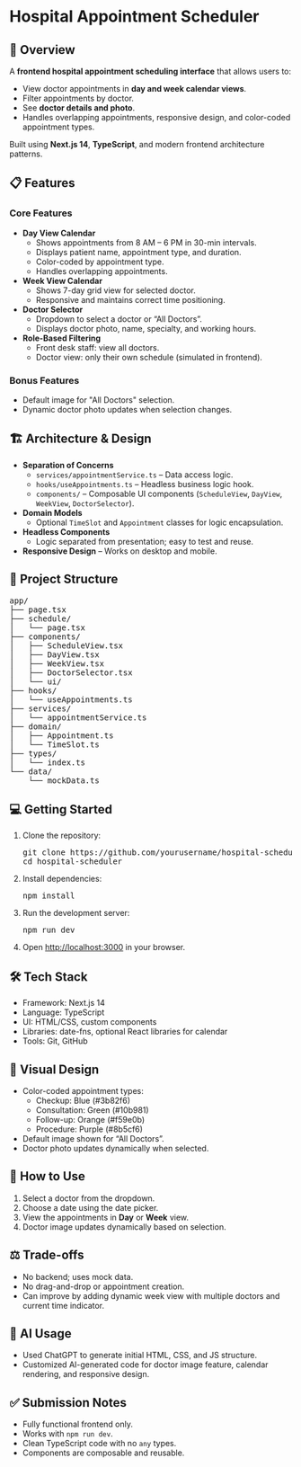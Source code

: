 <!DOCTYPE html>
<html lang="en">
<head>
<meta charset="UTF-8">
</head>
<body>

<h1>Hospital Appointment Scheduler</h1>

<h2>🚀 Overview</h2>
<p>A <strong>frontend hospital appointment scheduling interface</strong> that allows users to:</p>
<ul>
  <li>View doctor appointments in <strong>day and week calendar views</strong>.</li>
  <li>Filter appointments by doctor.</li>
  <li>See <strong>doctor details and photo</strong>.</li>
  <li>Handles overlapping appointments, responsive design, and color-coded appointment types.</li>
</ul>
<p>Built using <strong>Next.js 14</strong>, <strong>TypeScript</strong>, and modern frontend architecture patterns.</p>

<h2>📋 Features</h2>

<h3>Core Features</h3>
<ul>
  <li><strong>Day View Calendar</strong>
    <ul>
      <li>Shows appointments from 8 AM – 6 PM in 30-min intervals.</li>
      <li>Displays patient name, appointment type, and duration.</li>
      <li>Color-coded by appointment type.</li>
      <li>Handles overlapping appointments.</li>
    </ul>
  </li>
  <li><strong>Week View Calendar</strong>
    <ul>
      <li>Shows 7-day grid view for selected doctor.</li>
      <li>Responsive and maintains correct time positioning.</li>
    </ul>
  </li>
  <li><strong>Doctor Selector</strong>
    <ul>
      <li>Dropdown to select a doctor or “All Doctors”.</li>
      <li>Displays doctor photo, name, specialty, and working hours.</li>
    </ul>
  </li>
  <li><strong>Role-Based Filtering</strong>
    <ul>
      <li>Front desk staff: view all doctors.</li>
      <li>Doctor view: only their own schedule (simulated in frontend).</li>
    </ul>
  </li>
</ul>

<h3>Bonus Features</h3>
<ul>
  <li>Default image for "All Doctors" selection.</li>
  <li>Dynamic doctor photo updates when selection changes.</li>
</ul>

<h2>🏗️ Architecture & Design</h2>
<ul>
  <li><strong>Separation of Concerns</strong>
    <ul>
      <li><code>services/appointmentService.ts</code> – Data access logic.</li>
      <li><code>hooks/useAppointments.ts</code> – Headless business logic hook.</li>
      <li><code>components/</code> – Composable UI components (<code>ScheduleView</code>, <code>DayView</code>, <code>WeekView</code>, <code>DoctorSelector</code>).</li>
    </ul>
  </li>
  <li><strong>Domain Models</strong>
    <ul>
      <li>Optional <code>TimeSlot</code> and <code>Appointment</code> classes for logic encapsulation.</li>
    </ul>
  </li>
  <li><strong>Headless Components</strong>
    <ul>
      <li>Logic separated from presentation; easy to test and reuse.</li>
    </ul>
  </li>
  <li><strong>Responsive Design</strong> – Works on desktop and mobile.</li>
</ul>

<h2>📁 Project Structure</h2>
<pre>
app/
├── page.tsx                    
├── schedule/
│   └── page.tsx               
├── components/
│   ├── ScheduleView.tsx       
│   ├── DayView.tsx            
│   ├── WeekView.tsx           
│   ├── DoctorSelector.tsx     
│   └── ui/                    
├── hooks/
│   └── useAppointments.ts     
├── services/
│   └── appointmentService.ts  
├── domain/                     
│   ├── Appointment.ts
│   └── TimeSlot.ts
├── types/
│   └── index.ts               
└── data/
    └── mockData.ts            
</pre>

<h2>💻 Getting Started</h2>
<ol>
  <li>Clone the repository:
<pre>git clone https://github.com/yourusername/hospital-scheduler.git
cd hospital-scheduler</pre>
  </li>
  <li>Install dependencies:
<pre>npm install</pre></li>
  <li>Run the development server:
<pre>npm run dev</pre></li>
  <li>Open <a href="http://localhost:3000">http://localhost:3000</a> in your browser.</li>
</ol>

<h2>🛠️ Tech Stack</h2>
<ul>
  <li>Framework: Next.js 14</li>
  <li>Language: TypeScript</li>
  <li>UI: HTML/CSS, custom components</li>
  <li>Libraries: date-fns, optional React libraries for calendar</li>
  <li>Tools: Git, GitHub</li>
</ul>

<h2>🎨 Visual Design</h2>
<ul>
  <li>Color-coded appointment types:
    <ul>
      <li>Checkup: Blue (#3b82f6)</li>
      <li>Consultation: Green (#10b981)</li>
      <li>Follow-up: Orange (#f59e0b)</li>
      <li>Procedure: Purple (#8b5cf6)</li>
    </ul>
  </li>
  <li>Default image shown for “All Doctors”.</li>
  <li>Doctor photo updates dynamically when selected.</li>
</ul>

<h2>📌 How to Use</h2>
<ol>
  <li>Select a doctor from the dropdown.</li>
  <li>Choose a date using the date picker.</li>
  <li>View the appointments in <strong>Day</strong> or <strong>Week</strong> view.</li>
  <li>Doctor image updates dynamically based on selection.</li>
</ol>

<h2>⚖️ Trade-offs</h2>
<ul>
  <li>No backend; uses mock data.</li>
  <li>No drag-and-drop or appointment creation.</li>
  <li>Can improve by adding dynamic week view with multiple doctors and current time indicator.</li>
</ul>

<h2>🤖 AI Usage</h2>
<ul>
  <li>Used ChatGPT to generate initial HTML, CSS, and JS structure.</li>
  <li>Customized AI-generated code for doctor image feature, calendar rendering, and responsive design.</li>
</ul>

<h2>✅ Submission Notes</h2>
<ul>
  <li>Fully functional frontend only.</li>
  <li>Works with <code>npm run dev</code>.</li>
  <li>Clean TypeScript code with no <code>any</code> types.</li>
  <li>Components are composable and reusable.</li>
</ul>

</body>
</html>
